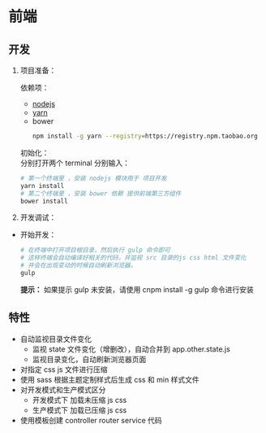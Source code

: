 # 前端

## 开发

1. 项目准备：

    依赖项：
    * [nodejs](https://nodejs.org/)
    * [yarn](https://yarnpkg.com/en/docs/install#windows-tab)
    * bower
        ```sh
        npm install -g yarn --registry=https://registry.npm.taobao.org
        ```

    初始化：  
    分别打开两个 terminal 分别输入：  
     ```sh
     # 第一个终端里 ，安装 nodejs 模块用于 项目开发
     yarn install
     # 第二个终端里 ，安装 bower 依赖 提供前端第三方组件
     bower install
     ```

2. 开发调试：

* 开始开发：
    ```sh
    # 在终端中打开项目根目录，然后执行 gulp 命令即可
    # 这样终端会自动编译好相关的代码，并监视 src 目录的js css html 文件变化
    # 并会在出现变动的时候自动刷新浏览器。
    gulp
    ```
    **提示：** 如果提示 gulp 未安装，请使用 cnpm install -g gulp 命令进行安装

<!-- * 生成 controller 代码

  在 js 文件中 敲 ngctrl 按 tab 或者回车键即可。
* 生成 state 代码  

  在 js 文件中 敲 ngstate 按 tab 或者回车键即可。
* 生成 service 代码  

  在 js 文件中 敲 ngservice 按 tab 或者回车键即可。 -->

## 特性
* 自动监视目录文件变化
    - 监视 state 文件变化（增删改），自动合并到 app.other.state.js
    - 监视目录变化，自动刷新浏览器页面
* 对指定 css js 文件进行压缩
* 使用 sass 根据主题定制样式后生成 css 和 min 样式文件
* 对开发模式和生产模式区分
    - 开发模式下 加载未压缩 js css
    - 生产模式下 加载已压缩 js css
* 使用模板创建 controller router service 代码
